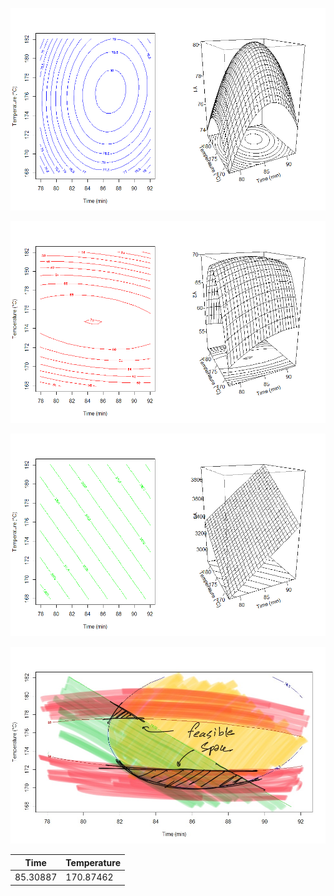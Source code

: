 <p align="center">
  <img src="y1persp.png">
</p>

<p align="center">
  <img src="y2persp.png">
</p>

<p align="center">
  <img src="y3persp.png">
</p>

<p align="center">
  <img src="overlayed.jpg">
</p>

| Time | Temperature |
| --- | --- |
| 85.30887 | 170.87462  |